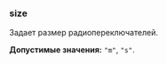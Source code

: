 ### size

Задает размер радиопереключателей.

<!-- props:start -->
**Допустимые значения:** `"m"`, `"s"`.
<!-- props:end -->

